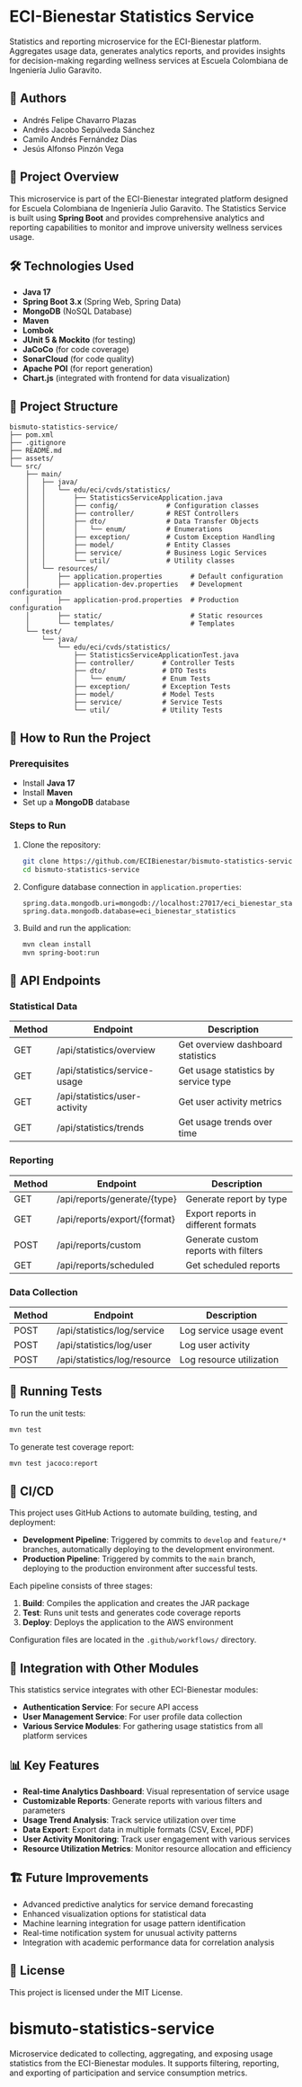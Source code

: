 # ECI-Bienestar Statistics Service

Statistics and reporting microservice for the ECI-Bienestar platform. Aggregates usage data, generates analytics reports, and provides insights for decision-making regarding wellness services at Escuela Colombiana de Ingeniería Julio Garavito.

## 👥 Authors

* Andrés Felipe Chavarro Plazas
* Andrés Jacobo Sepúlveda Sánchez
* Camilo Andrés Fernández Días
* Jesús Alfonso Pinzón Vega

## 📌 Project Overview
This microservice is part of the ECI-Bienestar integrated platform designed for Escuela Colombiana de Ingeniería Julio Garavito. The Statistics Service is built using **Spring Boot** and provides comprehensive analytics and reporting capabilities to monitor and improve university wellness services usage.

## 🛠️ Technologies Used
- **Java 17**
- **Spring Boot 3.x** (Spring Web, Spring Data)
- **MongoDB** (NoSQL Database)
- **Maven**
- **Lombok**
- **JUnit 5 & Mockito** (for testing)
- **JaCoCo** (for code coverage)
- **SonarCloud** (for code quality)
- **Apache POI** (for report generation)
- **Chart.js** (integrated with frontend for data visualization)

## 📂 Project Structure

```
bismuto-statistics-service/
├── pom.xml
├── .gitignore
├── README.md
├── assets/
└── src/
    ├── main/
    │   ├── java/
    │   │   └── edu/eci/cvds/statistics/
    │   │       ├── StatisticsServiceApplication.java
    │   │       ├── config/            # Configuration classes
    │   │       ├── controller/        # REST Controllers
    │   │       ├── dto/               # Data Transfer Objects
    │   │       │   └── enum/          # Enumerations
    │   │       ├── exception/         # Custom Exception Handling
    │   │       ├── model/             # Entity Classes
    │   │       ├── service/           # Business Logic Services
    │   │       └── util/              # Utility classes
    │   └── resources/
    │       ├── application.properties       # Default configuration
    │       ├── application-dev.properties   # Development configuration
    │       ├── application-prod.properties  # Production configuration
    │       ├── static/                      # Static resources
    │       └── templates/                   # Templates
    └── test/
        └── java/
            └── edu/eci/cvds/statistics/
                ├── StatisticsServiceApplicationTest.java
                ├── controller/       # Controller Tests
                ├── dto/              # DTO Tests
                │   └── enum/         # Enum Tests
                ├── exception/        # Exception Tests
                ├── model/            # Model Tests
                ├── service/          # Service Tests
                └── util/             # Utility Tests
```

## 🚀 How to Run the Project

### Prerequisites
- Install **Java 17**
- Install **Maven**
- Set up a **MongoDB** database

### Steps to Run

1. Clone the repository:
   ```bash
   git clone https://github.com/ECIBienestar/bismuto-statistics-service.git
   cd bismuto-statistics-service
   ```

2. Configure database connection in `application.properties`:
   ```properties
   spring.data.mongodb.uri=mongodb://localhost:27017/eci_bienestar_statistics
   spring.data.mongodb.database=eci_bienestar_statistics
   ```

3. Build and run the application:
   ```bash
   mvn clean install
   mvn spring-boot:run
   ```

## 📌 API Endpoints

### Statistical Data

| Method | Endpoint                      | Description                                |
|--------|-------------------------------|--------------------------------------------|
| GET    | /api/statistics/overview      | Get overview dashboard statistics          |
| GET    | /api/statistics/service-usage | Get usage statistics by service type       |
| GET    | /api/statistics/user-activity | Get user activity metrics                  |
| GET    | /api/statistics/trends        | Get usage trends over time                 |

### Reporting

| Method | Endpoint                        | Description                               |
|--------|--------------------------------|-------------------------------------------|
| GET    | /api/reports/generate/{type}    | Generate report by type                   |
| GET    | /api/reports/export/{format}    | Export reports in different formats       |
| POST   | /api/reports/custom             | Generate custom reports with filters      |
| GET    | /api/reports/scheduled          | Get scheduled reports                     |

### Data Collection

| Method | Endpoint                         | Description                              |
|--------|----------------------------------|------------------------------------------|
| POST   | /api/statistics/log/service      | Log service usage event                  |
| POST   | /api/statistics/log/user         | Log user activity                        |
| POST   | /api/statistics/log/resource     | Log resource utilization                 |

## 🧪 Running Tests

To run the unit tests:
```bash
mvn test
```

To generate test coverage report:
```bash
mvn test jacoco:report
```

## 🔄 CI/CD

This project uses GitHub Actions to automate building, testing, and deployment:

- **Development Pipeline**: Triggered by commits to `develop` and `feature/*` branches, automatically deploying to the development environment.
- **Production Pipeline**: Triggered by commits to the `main` branch, deploying to the production environment after successful tests.

Each pipeline consists of three stages:
1. **Build**: Compiles the application and creates the JAR package
2. **Test**: Runs unit tests and generates code coverage reports
3. **Deploy**: Deploys the application to the AWS environment

Configuration files are located in the `.github/workflows/` directory.

## 🔄 Integration with Other Modules

This statistics service integrates with other ECI-Bienestar modules:
- **Authentication Service**: For secure API access
- **User Management Service**: For user profile data collection
- **Various Service Modules**: For gathering usage statistics from all platform services

## 📊 Key Features

- **Real-time Analytics Dashboard**: Visual representation of service usage
- **Customizable Reports**: Generate reports with various filters and parameters
- **Usage Trend Analysis**: Track service utilization over time
- **Data Export**: Export data in multiple formats (CSV, Excel, PDF)
- **User Activity Monitoring**: Track user engagement with various services
- **Resource Utilization Metrics**: Monitor resource allocation and efficiency

## 🏗️ Future Improvements

- Advanced predictive analytics for service demand forecasting
- Enhanced visualization options for statistical data
- Machine learning integration for usage pattern identification
- Real-time notification system for unusual activity patterns
- Integration with academic performance data for correlation analysis

## 📝 License

This project is licensed under the MIT License.
# bismuto-statistics-service
Microservice dedicated to collecting, aggregating, and exposing usage statistics from the ECI-Bienestar modules. It supports filtering, reporting, and exporting of participation and service consumption metrics.

